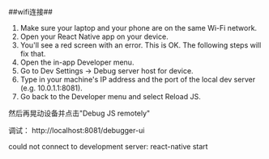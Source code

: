 ##wifi连接##
1. Make sure your laptop and your phone are on the same Wi-Fi network.  
2. Open your React Native app on your device.  
3. You'll see a red screen with an error. This is OK.   The following steps will fix that.  
4. Open the in-app Developer menu.  
5. Go to Dev Settings → Debug server host for device.  
6. Type in your machine's IP address and the port of the local dev server (e.g. 10.0.1.1:8081).  
7. Go back to the Developer menu and select Reload JS.

然后再晃动设备并点击"Debug JS remotely"

调试：
http://localhost:8081/debugger-ui

could not connect to development server:
react-native start